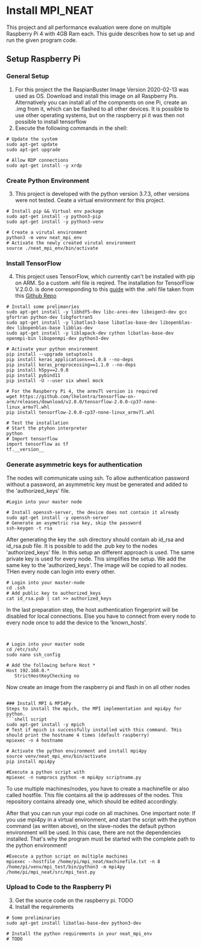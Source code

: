# Install MPI_NEAT
This project and all performance evaluation were done on multiple Raspberry Pi 4 with 4GB Ram each.
This guide describes how to set up and run the given program code.

## Setup Raspberry Pi
### General Setup
1. For this project the the RaspianBuster Image Version 2020-02-13 was used as OS. Download and install this image on all Raspberry Pis. Alternatively you can install all of the compnents on one Pi, create an .img from it, which can be flashed to all other devices. It is possible to use other operating systems, but on the raspberry pi it was then not possible to install tensorflow
2. Execute the following commands in the shell:
```shell script
# Update the system
sudo apt-get update
sudo apt-get upgrade

# Allow RDP connections
sudo apt-get install -y xrdp
```

### Create Python Environment

3. This project is developed with the python version 3.7.3, other versions were not tested. Ceate a virtual environment for this project.
```shell script
# Install pip && Virtual env package
sudo apt-get install -y python3-pip
sudo apt-get install -y python3-venv

# Create a virutal environment
python3 -m venv neat_mpi_env
# Activate the newly created virutal environment
source ./neat_mpi_env/bin/activate
```

### Install TensorFlow

4. This project uses TensorFlow, which currently can't be installed with pip on ARM. So a custom .whl file is reqired. The installation for TensorFlow V.2.0.0. is done corresponding to this [guide](https://github.com/PINTO0309/Tensorflow-bin) with the .whl file taken from this [Github Repo](https://github.com/lhelontra/tensorflow-on-arm/releases/tag/v2.0.0)
```shell script
# Install some prelimanries
sudo apt-get install -y libhdf5-dev libc-ares-dev libeigen3-dev gcc gfortran python-dev libgfortran5
sudo apt-get install -y libatlas3-base libatlas-base-dev libopenblas-dev libopenblas-base libblas-dev
sudo apt-get install -y liblapack-dev cython libatlas-base-dev openmpi-bin libopenmpi-dev python3-dev

# Activate your python environment
pip install --upgrade setuptools
pip install keras_applications==1.0.8 --no-deps
pip install keras_preprocessing==1.1.0 --no-deps
pip install h5py==2.9.0
pip install pybind11
pip install -U --user six wheel mock

# For the Raspberry Pi 4, the armv7l version is required 
wget https://github.com/lhelontra/tensorflow-on-arm/releases/download/v2.0.0/tensorflow-2.0.0-cp37-none-linux_armv7l.whl
pip install tensorflow-2.0.0-cp37-none-linux_armv7l.whl

# Test the installation
# Start the ptyhon interpreter
python
# Import tensorflow
import tensorflow as tf
tf.__version__
```

### Generate asymmetric keys for authentication
The nodes will communicate using ssh. To allow authentication password without a password, an asymmetric key must
be generated and added to the 'authorized_keys' file.
```shell script
#Login into your master node

# Install openssh-server, the device does not contain it already
sudo apt-get install -y openssh-server
# Generate an asymetric rsa key, skip the password
ssh-keygen -t rsa
```
After generating the key the .ssh directory should contain ab id_rsa and id_rsa.pub file. It is possible to
add the .pub key to the nodes 'authorized_keys' file. In this setup an different approach is used. The same private
key is used for every node. This simplifies the setup.
We add the same key to the 'authorized_keys'. The image will be copied to all nodes. THen every node can login into
every other.
```shell script
# Login into your master-node
cd .ssh
# Add public key to authorized_keys
cat id_rsa.pub | cat >> authorized_keys
```
In the last preparation step, the host authentication fingerprint will be disabled for local connections.
Else you have to connect from every node to every node once to add the device to the 'known_hosts'.
```shell script


# Login into your master node
cd /etc/ssh/
sudo nano ssh_config

# Add the following before Host *
Host 192.168.0.*
   StrictHostKeyChecking no
```
Now create an image from the raspberry pi and flash in on all other nodes
```

### Install MPI & MPI4Py
Steps to install the mpich, the MPI implementation and mpi4py for python.
```shell script
sudo apt-get install -y mpich
# Test if mpich is successfully installed with this command. THis should print the hostname 4 times (default raspberry)
mpiexec -n 4 hostname

# Activate the python environment and install mpi4py
source venv/neat_mpi_env/bin/activate
pip install mpi4py
 
#Execute a python script with
mpiexec -n numprocs python -m mpi4py scriptname.py
 ```

To use multiple machines/nodes, you have to create a machinefile or also called hostfile. This file contains all the ip 
addresses of the nodes. This repository contains already one, which should be edited accordingly.

After that you can run your mpi code on all machines. 
One important note: If you use mpi4py in a virtual environment, and start the script with the python command (as written
above), on the slave-nodes the default python environment will be used. In this case, there are not the dependencies 
installed. That's why the program must be started with the complete path to the python environment!
```shell script
#Execute a python script on multiple machines
mpiexec --hostfile /home/pi/mpi_neat/machinefile.txt -n 8 /home/pi/venv/mpi_test/bin/python3 -m mpi4py /home/pi/mpi_neat/src/mpi_test.py
```

### Upload to Code to the Raspberry Pi

3. Get the source code on the raspberry pi. TODO
4. Install the requirements 
```shell script
# Some preliminaries
sudo apt-get install libatlas-base-dev python3-dev

# Install the python requirements in your neat_mpi_env
# TODO
```

